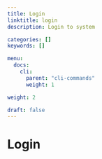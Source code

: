 ```yaml
---
title: Login
linktitle: login
description: Login to system

categories: []
keywords: []

menu:
  docs:
    cli:
      parent: "cli-commands"
      weight: 1

weight: 2

draft: false
---
```


# Login
